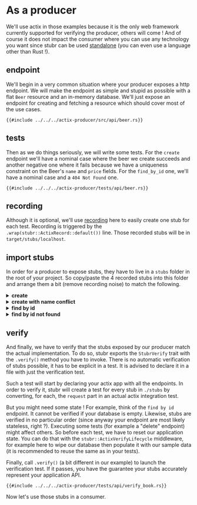 # As a producer

We'll use actix in those examples because it is the only web framework currently supported for verifying the producer,
others will come ! And of course it does not impact the consumer where you can use any technology you want since stubr
can be used [standalone](../getting-started/standalone.md) (you can even use a language other than Rust !).

## endpoint

We'll begin in a very common situation where your producer exposes a http endpoint. We will make the endpoint as simple
and stupid as possible with a flat `Beer` resource and an in-memory database. We'll just expose an endpoint for creating
and fetching a resource which should cover most of the use cases.

```rust,ignore,noplayground,edition2021
{{#include ../../../actix-producer/src/api/beer.rs}}
```

## tests

Then as we do things seriously, we will write some tests. For the `create` endpoint we'll have a nominal case where the 
beer we create succeeds and another negative one where it fails because we have a uniqueness constraint on the Beer's 
`name` and `price` fields. For the `find_by_id` one, we'll have a nominal case and a `404 Not Found` one.

```rust,ignore,noplayground,edition2021
{{#include ../../../actix-producer/tests/api/beer.rs}}
```

## recording

Although it is optional, we'll use [recording](../recording/actix.md) here to easily create one stub for each test. 
Recording is triggered by the `.wrap(stubr::ActixRecord::default())` line. Those recorded stubs will be in 
`target/stubs/localhost`. 

## import stubs

In order for a producer to expose stubs, they have to live in a `stubs` folder in the root of your project. So 
copy/paste the 4 recorded stubs into this folder and arrange them a bit (remove recording noise) to match the following.  

<details>
<summary><b>create</b></summary>

```json
{{#include ../../../actix-producer/stubs/beer-create.json}}
```

</details>

<details>
<summary><b>create with name conflict</b></summary>

```json
{{#include ../../../actix-producer/stubs/beer-create-conflict-name.json}}
```

</details>

<details>
<summary><b>find by id</b></summary>

```json
{{#include ../../../actix-producer/stubs/beer-find-by-id.json}}
```

</details>

<details>
<summary><b>find by id not found</b></summary>

```json
{{#include ../../../actix-producer/stubs/beer-find-by-id-not-found.json}}
```

</details>

## verify

And finally, we have to verify that the stubs exposed by our producer match the actual implementation. To do so, stubr
exports the `StubrVerify` trait with the `.verify()` method you have to invoke. There is no automatic verification of
stubs possible, it has to be explicit in a test. It is advised to declare it in a file with just the verification test.    

Such a test will start by declaring your actix app with all the endpoints. In order to verify it, stubr will create a
test for every stub in `./stubs` by converting, for each, the `request` part in an actual actix integration test.  

But you might need some state ! For example, think of the `find by id` endpoint. It cannot be verified if your database
is empty. Likewise, stubs are verified in no particular order (since anyway your endpoint are most likely stateless, 
right ?). Executing some tests (for example a "delete" endpoint) might affect others. So before each test, we have to
reset our application state. You can do that with the `stubr::ActixVerifyLifecycle` middleware, for example here to
wipe our database then populate it with our sample data (it is recommended to reuse the same as in your tests).

Finally, call `.verify()` (a bit different in our example) to launch the verification test. If it passes, you have the
guarantee your stubs accurately represent your application API. 

```rust,ignore,noplayground,edition2021
{{#include ../../../actix-producer/tests/api/verify_book.rs}}
```

Now let's use those stubs in a consumer.
